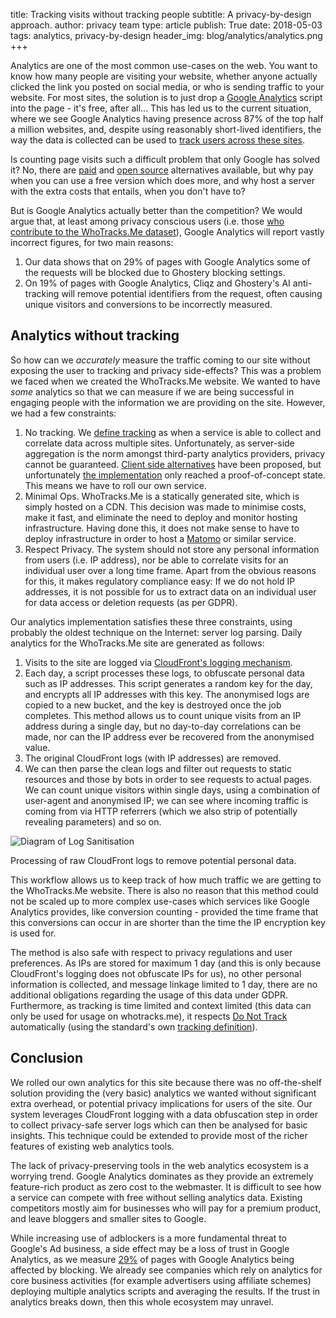 title: Tracking visits without tracking people
subtitle: A privacy-by-design approach.
author: privacy team
type: article
publish: True
date: 2018-05-03
tags: analytics, privacy-by-design
header_img: blog/analytics/analytics.png
+++

Analytics are one of the most common use-cases on the web. You want to know how many people are
visiting your website, whether anyone actually clicked the link you posted on social media, or who
is sending traffic to your website. For most sites, the solution is to just drop a
[Google Analytics](../trackers/google_analytics.html) script into the page - it's free, after all...
This has led us to the current situation, where we see Google Analytics having presence across 87%
of the top half a million websites, and, despite using reasonably short-lived identifiers, the way the data is collected can be used to
[track users across these sites](https://www.slideshare.net/jmpujol/data-collection-without-privacy-sideeffects-at-big2016-www-2016#13).

Is counting page visits such a difficult problem that only Google has solved it? No, there are
[paid](https://get.gaug.es/) and [open source](https://matomo.org/) alternatives available, but
why pay when you can use a free version which does more, and why host a server with the extra
costs that entails, when you don't have to?

But is Google Analytics actually better than the competition? We would argue that, at least among
privacy conscious users (i.e. those
[who contribute to the WhoTracks.Me dataset](../blog/where_is_the_data_from.html)), Google
Analytics will report vastly incorrect figures, for two main reasons:

1. Our data shows that on 29% of pages with Google Analytics some of the requests will be blocked
due to Ghostery blocking settings.
2. On 19% of pages with Google Analytics, Cliqz and Ghostery's AI anti-tracking will remove
potential identifiers from the request, often causing unique visitors and conversions to be
incorrectly measured.

## Analytics without tracking

So how can we _accurately_ measure the traffic coming to our site without exposing the user to
tracking and privacy side-effects? This was a problem we faced when we created the WhoTracks.Me
website. We wanted to have _some_ analytics so that we can measure if we are being successful in
engaging people with the information we are providing on the site. However, we had a few
constraints:

1. No tracking. We [define tracking](../blog/what_is_a_tracker.html) as when a service is able to
collect and correlate data across multiple sites. Unfortunately, as server-side aggregation is the
norm amongst third-party analytics providers, privacy cannot be guaranteed.
[Client side alternatives](http://josepmpujol.net/public/papers/big_green_tracker.pdf) have been
proposed, but unfortunately [the implementation](https://github.com/cliqz-oss/green-analytics) only
reached a proof-of-concept state. This means we have to roll our own service.
2. Minimal Ops. WhoTracks.Me is a statically generated site, which is simply hosted on a CDN. This
decision was made to minimise costs, make it fast, and eliminate the need to deploy and monitor
hosting infrastructure. Having done this, it does not make sense to have to deploy infrastructure
in order to host a [Matomo](https://matomo.org/) or similar service.
3. Respect Privacy. The system should not store any personal information from users (i.e. IP
address), nor be able to correlate visits for an individual user over a long time frame. Apart from
the obvious reasons for this, it makes regulatory compliance easy: If we do not hold IP addresses,
it is not possible for us to extract data on an individual user for data access or deletion
requests (as per GDPR).

Our analytics implementation satisfies these three constraints, using probably the oldest technique
on the Internet: server log parsing. Daily analytics for the WhoTracks.Me site are generated as
follows:

1. Visits to the site are logged via [CloudFront's logging mechanism](https://docs.aws.amazon.com/AmazonCloudFront/latest/DeveloperGuide/AccessLogs.html).
2. Each day, a script processes these logs, to obfuscate personal data such as IP addresses. This
script generates a random key for the day, and encrypts all IP addresses with this key. The
anonymised logs are copied to a new bucket, and the key is destroyed once the job completes. This
method allows us to count unique visits from an IP address during a single day, but no day-to-day
correlations can be made, nor can the IP address ever be recovered from the anonymised value.
3. The original CloudFront logs (with IP addresses) are removed.
4. We can then parse the clean logs and filter out requests to static resources and those by bots
in order to see requests to actual pages. We can count unique visitors within single days, using a
combination of user-agent and anonymised IP; we can see where incoming traffic is coming from via
HTTP referrers (which we also strip of potentially revealing parameters) and so on.

![Diagram of Log Sanitisation](../static/img/blog/analytics/sanitise_access_logs.svg)
<p class="img-caption">Processing of raw CloudFront logs to remove potential personal data.</p>

This workflow allows us to keep track of how much traffic we are getting to the WhoTracks.Me
website. There is also no reason that this method could not be scaled up to more complex use-cases
which services like Google Analytics provides, like conversion counting - provided the time frame
that this conversions can occur in are shorter than the time the IP encryption key is used for.

The method is also safe with respect to privacy regulations and user preferences. As IPs are stored
for maximum 1 day (and this is only because CloudFront's logging does not obfuscate IPs for us), no
other personal information is collected, and message linkage limited to 1 day, there are no
additional obligations regarding the usage of this data under GDPR. Furthermore, as tracking is time
limited and context limited (this data can only be used for usage on whotracks.me), it respects
[Do Not Track](https://en.wikipedia.org/wiki/Do_Not_Track) automatically (using the standard's own
[tracking definition](https://www.w3.org/TR/tracking-dnt/#terminology.activity)).

## Conclusion

We rolled our own analytics for this site because there was no off-the-shelf solution providing the
(very basic) analytics we wanted without significant extra overhead, or potential privacy
implications for users of the site. Our system leverages CloudFront logging with a data obfuscation
step in order to collect privacy-safe server logs which can then be analysed for basic insights.
This technique could be extended to provide most of the richer features of existing web analytics
tools.

The lack of privacy-preserving tools in the web analytics ecosystem is a worrying trend. Google
Analytics dominates as they provide an extremely feature-rich product as zero cost to the webmaster.
It is difficult to see how a service can compete with free without selling analytics data. Existing
competitors mostly aim for businesses who will pay for a premium product, and leave bloggers and
smaller sites to Google.

While increasing use of adblockers is a more fundamental threat to Google's Ad business, a side
effect may be a loss of trust in Google Analytics, as we measure
[29%](https://github.com/ghostery/whotracks.me/blob/master/whotracksme/data/assets/2018-03/global/trackers.csv#L2)
of pages with Google Analytics being affected by blocking. We already see companies which rely on
analytics for core business activities (for example advertisers using affiliate schemes) deploying
multiple analytics scripts and averaging the results. If the trust in analytics breaks down, then
this whole ecosystem may unravel.
